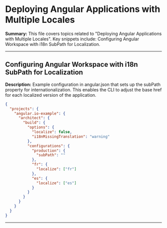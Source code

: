 # Deploying Angular Applications with Multiple Locales

**Summary:** This file covers topics related to "Deploying Angular Applications with Multiple Locales". Key snippets include: Configuring Angular Workspace with i18n SubPath for Localization.

---

## Configuring Angular Workspace with i18n SubPath for Localization

**Description:** Example configuration in angular.json that sets up the subPath property for internationalization. This enables the CLI to adjust the base href for each localized version of the application.

```json
{
  "projects": {
    "angular.io-example": {
      "architect": {
        "build": {
          "options": {
            "localize": false,
            "i18nMissingTranslation": "warning"
          },
          "configurations": {
            "production": {
              "subPath": ""
            },
            "fr": {
              "localize": ["fr"]
            },
            "es": {
              "localize": ["es"]
            }
          }
        }
      }
    }
  }
}
```

---